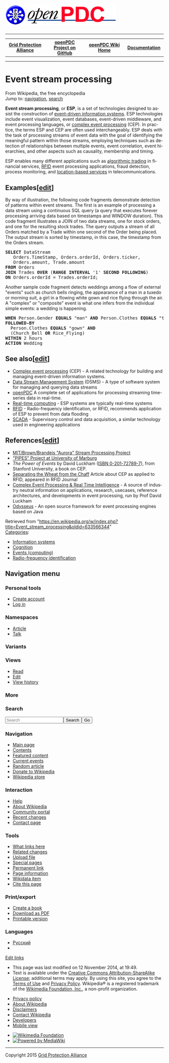 <HTML>
<html lang="en" dir="ltr" class="client-nojs">
<head>
<meta charset="UTF-8" />
<title>Event stream processing - Wikipedia, the free encyclopedia</title>
<script>document.documentElement.className = document.documentElement.className.replace( /(^|\s)client-nojs(\s|$)/, "$1client-js$2" );</script>
<script>window.RLQ = window.RLQ || []; window.RLQ.push( function () {
mw.config.set({"wgCanonicalNamespace":"","wgCanonicalSpecialPageName":!1,"wgNamespaceNumber":0,"wgPageName":"Event_stream_processing","wgTitle":"Event stream processing","wgCurRevisionId":633566344,"wgRevisionId":633566344,"wgArticleId":1682505,"wgIsArticle":!0,"wgIsRedirect":!1,"wgAction":"view","wgUserName":null,"wgUserGroups":["*"],"wgCategories":["Information systems","Cognition","Events (computing)","Radio-frequency identification"],"wgBreakFrames":!1,"wgPageContentLanguage":"en","wgPageContentModel":"wikitext","wgSeparatorTransformTable":["",""],"wgDigitTransformTable":["",""],"wgDefaultDateFormat":"dmy","wgMonthNames":["","January","February","March","April","May","June","July","August","September","October","November","December"],"wgMonthNamesShort":["","Jan","Feb","Mar","Apr","May","Jun","Jul","Aug","Sep","Oct","Nov","Dec"],"wgRelevantPageName":"Event_stream_processing","wgRelevantArticleId":1682505,"wgIsProbablyEditable":!0,"wgRestrictionEdit":[],
"wgRestrictionMove":[],"wgMediaViewerOnClick":!0,"wgMediaViewerEnabledByDefault":!0,"wikilove-recipient":"","wikilove-anon":0,"wgWikiEditorEnabledModules":{"toolbar":!0,"dialogs":!0,"preview":!1,"publish":!1},"wgBetaFeaturesFeatures":[],"wgVisualEditor":{"pageLanguageCode":"en","pageLanguageDir":"ltr","usePageImages":!0,"usePageDescriptions":!0},"wgGatherShouldShowTutorial":!0,"wgGatherEnableSample":0,"wgULSAcceptLanguageList":["en-us"],"wgULSCurrentAutonym":"English","wgFlaggedRevsParams":{"tags":{"status":{"levels":1,"quality":2,"pristine":3}}},"wgStableRevisionId":null,"wgCategoryTreePageCategoryOptions":"{\"mode\":0,\"hideprefix\":20,\"showcount\":true,\"namespaces\":false}","wgNoticeProject":"wikipedia","wgWikibaseItemId":"Q5416729","wgVisualEditorToolbarScrollOffset":0});mw.loader.implement("user.options",function($,jQuery){mw.user.options.set({"variant":"en"});});mw.loader.implement("user.tokens",function($,jQuery){mw.user.tokens.set({"editToken":"+\\","patrolToken":"+\\","watchToken":"+\\"});});mw.loader.load(["mediawiki.page.startup","mediawiki.legacy.wikibits","ext.centralauth.centralautologin","ext.gadget.WatchlistBase","ext.gadget.WatchlistGreenIndicators","ext.visualEditor.desktopArticleTarget.init","ext.uls.init","ext.uls.interface","ext.centralNotice.bannerController","skins.vector.js"]);
} );</script>
<link rel="stylesheet" href="/w/load.php?debug=false&amp;lang=en&amp;modules=ext.gadget.WatchlistBase%2CWatchlistGreenIndicators%7Cext.uls.nojs%7Cext.visualEditor.desktopArticleTarget.noscript%7Cmediawiki.legacy.commonPrint%2Cshared%7Cmediawiki.sectionAnchor%7Cmediawiki.skinning.interface%7Cskins.vector.styles%7Cwikibase.client.init&amp;only=styles&amp;skin=vector" />
<meta name="ResourceLoaderDynamicStyles" content="" />
<link rel="stylesheet" href="/w/load.php?debug=false&amp;lang=en&amp;modules=site&amp;only=styles&amp;skin=vector" />
<style>a:lang(ar),a:lang(kk-arab),a:lang(mzn),a:lang(ps),a:lang(ur){text-decoration:none}</style>
<script async="" src="/w/load.php?debug=false&amp;lang=en&amp;modules=startup&amp;only=scripts&amp;skin=vector"></script>
<meta name="generator" content="MediaWiki 1.26wmf24" />
<link rel="alternate" href="android-app://org.wikipedia/http/en.m.wikipedia.org/wiki/Event_stream_processing" />
<link rel="alternate" type="application/x-wiki" title="Edit this page" href="/w/index.php?title=Event_stream_processing&amp;action=edit" />
<link rel="edit" title="Edit this page" href="/w/index.php?title=Event_stream_processing&amp;action=edit" />
<link rel="apple-touch-icon" href="/static/apple-touch/wikipedia.png" />
<link rel="shortcut icon" href="/static/favicon/wikipedia.ico" />
<link rel="search" type="application/opensearchdescription+xml" href="/w/opensearch_desc.php" title="Wikipedia (en)" />
<link rel="EditURI" type="application/rsd+xml" href="//en.wikipedia.org/w/api.php?action=rsd" />
<link rel="copyright" href="//creativecommons.org/licenses/by-sa/3.0/" />
<link rel="alternate" type="application/atom+xml" title="Wikipedia Atom feed" href="/w/index.php?title=Special:RecentChanges&amp;feed=atom" />
<link rel="canonical" href="https://en.wikipedia.org/wiki/Event_stream_processing" />
<link rel="dns-prefetch" href="//meta.wikimedia.org" />
<!--[if lt IE 7]><style type="text/css">body{behavior:url("/w/static/1.26wmf24/skins/Vector/csshover.min.htc")}</style><![endif]-->
</head>
<body class="mediawiki ltr sitedir-ltr ns-0 ns-subject page-Event_stream_processing skin-vector action-view">
<!--HtmlToGmd.Body-->
<h1><a href="https://github.com/GridProtectionAlliance/openPDC/tree/master/Source/Documentation/wiki/openPDC_Home.md"><img src="https://github.com/GridProtectionAlliance/openPDC/blob/master/Source/Documentation/wiki/openPDC_Logo.png" alt="The Open Source Phasor Data Concentrator" /></a></h1>
<hr />
<div id="NavigationMenu">
<table style="width: 100%; border-collapse: collapse; border: 0px solid gray;">
<tr>
<td style="width: 25%; text-align:center;"><b><a href="http://www.gridprotectionalliance.org">Grid Protection Alliance</a></b></td>
<td style="width: 25%; text-align:center;"><b><a href="https://github.com/GridProtectionAlliance/openPDC">openPDC Project on GitHub</a></b></td>
<td style="width: 25%; text-align:center;"><b><a href="https://github.com/GridProtectionAlliance/openPDC/tree/master/Source/Documentation/wiki/openPDC_Home.md">openPDC Wiki Home</a></b></td>
<td style="width: 25%; text-align:center;"><b><a href="https://github.com/GridProtectionAlliance/openPDC/tree/master/Source/Documentation/wiki/openPDC_Documentation_Home.md">Documentation</a></b></td>
</tr>
</table>
</div>
<hr />
<!--/HtmlToGmd.Body-->
        <div id="mw-page-base" class="noprint"></div>
        <div id="mw-head-base" class="noprint"></div>
        <div id="content" class="mw-body" role="main">
            <a id="top"></a>
                            <div id="siteNotice"><!-- CentralNotice --></div>
                        <div class="mw-indicators">
</div>
            <h1 id="firstHeading" class="firstHeading" lang="en">Event stream processing</h1>
                                    <div id="bodyContent" class="mw-body-content">
                                    <div id="siteSub">From Wikipedia, the free encyclopedia</div>
                                <div id="contentSub"></div>
                                                <div id="jump-to-nav" class="mw-jump">
                    Jump to:                    <a href="#mw-head">navigation</a>,                  <a href="#p-search">search</a>
</div>
                <div id="mw-content-text" lang="en" dir="ltr" class="mw-content-ltr"><p><b>Event stream processing</b>, or <b>ESP</b>, is a set of technologies designed to assist the construction of <a href="/wiki/Event-driven_architecture" title="Event-driven architecture">event-driven information systems</a>. ESP technologies include event visualization, event databases, event-driven middleware, and event processing languages, or <a href="/wiki/Complex_event_processing" title="Complex event processing">complex event processing</a> (CEP). In practice, the terms ESP and CEP are often used interchangeably. ESP deals with the task of processing streams of event data with the goal of identifying the meaningful pattern within those streams, employing techniques such as detection of relationships between multiple events, event correlation, event hierarchies, and other aspects such as causality, membership and timing.</p>
<p>ESP enables many different applications such as <a href="/wiki/Algorithmic_trading" title="Algorithmic trading">algorithmic trading</a> in financial services, <a href="/wiki/RFID" title="RFID" class="mw-redirect">RFID</a> event processing applications, fraud detection, process monitoring, and <a href="/wiki/Location-based_service" title="Location-based service">location-based services</a> in telecommunications.</p>
<h2><span class="mw-headline" id="Examples">Examples</span><span class="mw-editsection"><span class="mw-editsection-bracket">[</span><a href="/w/index.php?title=Event_stream_processing&amp;action=edit&amp;section=1" title="Edit section: Examples">edit</a><span class="mw-editsection-bracket">]</span></span></h2>
<p>By way of illustration, the following code fragments demonstrate detection of patterns within event streams. The first is an example of processing a data stream using a continuous SQL query (a query that executes forever processing arriving data based on timestamps and WINDOW duration). This code fragment illustrates a JOIN of two data streams, one for stock orders, and one for the resulting stock trades. The query outputs a stream of all Orders matched by a Trade within one second of the Order being placed. The output stream is sorted by timestamp, in this case, the timestamp from the Orders stream.</p>
<pre>
<b>SELECT</b> DataStream 
   Orders.TimeStamp, Orders.orderId, Orders.ticker, 
   Orders.amount, Trade.amount 
<b>FROM</b> Orders 
<b>JOIN</b> Trades <b>OVER</b> (<b>RANGE INTERVAL</b> '1' <b>SECOND FOLLOWING</b>)
<b>ON</b> Orders.orderId = Trades.orderId;
</pre>
<p>Another sample code fragment detects weddings among a flow of external "events" such as church bells ringing, the appearance of a man in a tuxedo or morning suit, a girl in a flowing white gown and rice flying through the air. A "complex" or "composite" event is what one infers from the individual simple events: a wedding is happening.</p>
<pre>
<b>WHEN</b> Person.Gender <b>EQUALS</b> "man" <b>AND</b> Person.Clothes <b>EQUALS</b> "tuxedo"
<b>FOLLOWED-BY</b>
  Person.Clothes <b>EQUALS</b> "gown" <b>AND</b>
  (Church_Bell <b>OR</b> Rice_Flying)
<b>WITHIN</b> 2 hours
<b>ACTION</b> Wedding
</pre>
<h2><span class="mw-headline" id="See_also">See also</span><span class="mw-editsection"><span class="mw-editsection-bracket">[</span><a href="/w/index.php?title=Event_stream_processing&amp;action=edit&amp;section=2" title="Edit section: See also">edit</a><span class="mw-editsection-bracket">]</span></span></h2>
<ul>
<li><a href="/wiki/Complex_event_processing" title="Complex event processing">Complex event processing</a> (CEP) - A related technology for building and managing event-driven information systems.</li>
<li><a href="/wiki/Data_Stream_Management_System" title="Data Stream Management System" class="mw-redirect">Data Stream Management System</a> (DSMS) - A type of software system for managing and querying data streams</li>
<li><a href="/wiki/OpenPDC" title="OpenPDC">openPDC</a> A complete set of applications for processing streaming time-series data in real-time.</li>
<li><a href="/wiki/Real-time_computing" title="Real-time computing">Real-time computing</a> - ESP systems are typically real-time systems</li>
<li><a href="/wiki/RFID" title="RFID" class="mw-redirect">RFID</a> - Radio-frequency identification, or RFID, recommends application of ESP to prevent from data flooding</li>
<li><a href="/wiki/SCADA" title="SCADA">SCADA</a> - Supervisory control and data acquisition, a similar technology used in engineering applications</li>
</ul>
<h2><span class="mw-headline" id="References">References</span><span class="mw-editsection"><span class="mw-editsection-bracket">[</span><a href="/w/index.php?title=Event_stream_processing&amp;action=edit&amp;section=3" title="Edit section: References">edit</a><span class="mw-editsection-bracket">]</span></span></h2>
<ul>
<li><a rel="nofollow" class="external text" href="http://www.cs.brown.edu/research/aurora">MIT/Brown/Brandeis "Aurora" Stream Processing Project</a></li>
<li><a rel="nofollow" class="external text" href="http://dbs.mathematik.uni-marburg.de/Home/Research/Projects/PIPES">"PIPES" Project at University of Marburg</a></li>
<li><i>The Power of Events</i> by David Luckham (<a href="/wiki/Special:BookSources/0201727897" class="internal mw-magiclink-isbn">ISBN 0-201-72789-7</a>), from Stanford University, a book on CEP.</li>
<li><a rel="nofollow" class="external text" href="http://www.rfidjournal.com/article/view/1196">Separating the Wheat from the Chaff</a> Article about CEP as applied to RFID, appeared in RFID Journal</li>
<li><a rel="nofollow" class="external text" href="http://www.complexevents.com">Complex Event Processing &amp; Real Time Intelligence</a> - A source of industry neutral information on applications, research, usecases, reference architectures, and developments in event processing, run by Prof David Luckham</li>
<li><a rel="nofollow" class="external text" href="http://odysseus.informatik.uni-oldenburg.de/index.php?id=1&amp;L=2">Odysseus</a> - An open source framework for event processing engines based on Java</li>
</ul>
<!-- 
NewPP limit report
Parsed by mw1117
Cached time: 20150921124713
Cache expiry: 2592000
Dynamic content: false
CPU time usage: 0.012 seconds
Real time usage: 0.012 seconds
Preprocessor visited node count: 39/1000000
Preprocessor generated node count: 0/1500000
Post‐expand include size: 0/2097152 bytes
Template argument size: 0/2097152 bytes
Highest expansion depth: 2/40
Expensive parser function count: 0/500
Number of Wikibase entities loaded: 0-->
<!-- 
Transclusion expansion time report (%,ms,calls,template)
100.00%    0.000      1 - -total
-->
<!-- Saved in parser cache with key enwiki:pcache:idhash:1682505-0!*!0!!*!*!* and timestamp 20150921124713 and revision id 633566344
 -->
<noscript><img src="//en.wikipedia.org/wiki/Special:CentralAutoLogin/start?type=1x1" alt="" title="" width="1" height="1" style="border: none; position: absolute;" /></noscript></div>                 <div class="printfooter">
                        Retrieved from "<a dir="ltr" href="https://en.wikipedia.org/w/index.php?title=Event_stream_processing&amp;oldid=633566344">https://en.wikipedia.org/w/index.php?title=Event_stream_processing&amp;oldid=633566344</a>"                  </div>
                <div id='catlinks' class='catlinks'><div id="mw-normal-catlinks" class="mw-normal-catlinks"><a href="/wiki/Help:Category" title="Help:Category">Categories</a>: <ul><li><a href="/wiki/Category:Information_systems" title="Category:Information systems">Information systems</a></li><li><a href="/wiki/Category:Cognition" title="Category:Cognition">Cognition</a></li><li><a href="/wiki/Category:Events_(computing)" title="Category:Events (computing)">Events (computing)</a></li><li><a href="/wiki/Category:Radio-frequency_identification" title="Category:Radio-frequency identification">Radio-frequency identification</a></li></ul></div></div>               <div class="visualClear"></div>
</div>
</div>
        <div id="mw-navigation">
            <h2>Navigation menu</h2>
            <div id="mw-head">
                                    <div id="p-personal" role="navigation" class="" aria-labelledby="p-personal-label">
                        <h3 id="p-personal-label">Personal tools</h3>
                        <ul>
                            <li id="pt-createaccount"><a href="/w/index.php?title=Special:UserLogin&amp;returnto=Event+stream+processing&amp;type=signup" title="You are encouraged to create an account and log in; however, it is not mandatory">Create account</a></li><li id="pt-login"><a href="/w/index.php?title=Special:UserLogin&amp;returnto=Event+stream+processing" title="You're encouraged to log in; however, it's not mandatory. [o]" accesskey="o">Log in</a></li>                     </ul>
</div>
                                    <div id="left-navigation">
                                        <div id="p-namespaces" role="navigation" class="vectorTabs" aria-labelledby="p-namespaces-label">
                        <h3 id="p-namespaces-label">Namespaces</h3>
                        <ul>
                                                            <li  id="ca-nstab-main" class="selected"><span><a href="/wiki/Event_stream_processing"  title="View the content page [c]" accesskey="c">Article</a></span></li>
                                                            <li  id="ca-talk"><span><a href="/wiki/Talk:Event_stream_processing"  title="Discussion about the content page [t]" accesskey="t" rel="discussion">Talk</a></span></li>
                                                    </ul>
</div>
                                        <div id="p-variants" role="navigation" class="vectorMenu emptyPortlet" aria-labelledby="p-variants-label">
                                                <h3 id="p-variants-label">
                            <span>Variants</span><a href="#"></a>
                        </h3>
                        <div class="menu">
                            <ul>
                                                            </ul>
</div>
</div>
</div>
                <div id="right-navigation">
                                        <div id="p-views" role="navigation" class="vectorTabs" aria-labelledby="p-views-label">
                        <h3 id="p-views-label">Views</h3>
                        <ul>
                                                            <li id="ca-view" class="selected"><span><a href="/wiki/Event_stream_processing" >Read</a></span></li>
                                                            <li id="ca-edit"><span><a href="/w/index.php?title=Event_stream_processing&amp;action=edit"  title="Edit this page [e]" accesskey="e">Edit</a></span></li>
                                                            <li id="ca-history" class="collapsible"><span><a href="/w/index.php?title=Event_stream_processing&amp;action=history"  title="Past revisions of this page [h]" accesskey="h">View history</a></span></li>
                                                    </ul>
</div>
                                        <div id="p-cactions" role="navigation" class="vectorMenu emptyPortlet" aria-labelledby="p-cactions-label">
                        <h3 id="p-cactions-label"><span>More</span><a href="#"></a></h3>
                        <div class="menu">
                            <ul>
                                                            </ul>
</div>
</div>
                                        <div id="p-search" role="search">
                        <h3>
                            <label for="searchInput">Search</label>
                        </h3>
                        <form action="/w/index.php" id="searchform">
                            <div id="simpleSearch">
                            <input type="search" name="search" placeholder="Search" title="Search Wikipedia [f]" accesskey="f" id="searchInput" /><input type="hidden" value="Special:Search" name="title" /><input type="submit" name="fulltext" value="Search" title="Search Wikipedia for this text" id="mw-searchButton" class="searchButton mw-fallbackSearchButton" /><input type="submit" name="go" value="Go" title="Go to a page with this exact name if it exists" id="searchButton" class="searchButton" />                          </div>
                        </form>
</div>
</div>
</div>
            <div id="mw-panel">
                <div id="p-logo" role="banner"><a class="mw-wiki-logo" href="/wiki/Main_Page"  title="Visit the main page"></a></div>
                        <div class="portal" role="navigation" id='p-navigation' aria-labelledby='p-navigation-label'>
            <h3 id='p-navigation-label'>Navigation</h3>
            <div class="body">
                                    <ul>
                        <li id="n-mainpage-description"><a href="/wiki/Main_Page" title="Visit the main page [z]" accesskey="z">Main page</a></li><li id="n-contents"><a href="/wiki/Portal:Contents" title="Guides to browsing Wikipedia">Contents</a></li><li id="n-featuredcontent"><a href="/wiki/Portal:Featured_content" title="Featured content – the best of Wikipedia">Featured content</a></li><li id="n-currentevents"><a href="/wiki/Portal:Current_events" title="Find background information on current events">Current events</a></li><li id="n-randompage"><a href="/wiki/Special:Random" title="Load a random article [x]" accesskey="x">Random article</a></li><li id="n-sitesupport"><a href="https://donate.wikimedia.org/wiki/Special:FundraiserRedirector?utm_source=donate&amp;utm_medium=sidebar&amp;utm_campaign=C13_en.wikipedia.org&amp;uselang=en" title="Support us">Donate to Wikipedia</a></li><li id="n-shoplink"><a href="//shop.wikimedia.org" title="Visit the Wikipedia store">Wikipedia store</a></li>                 </ul>
</div>
</div>
            <div class="portal" role="navigation" id='p-interaction' aria-labelledby='p-interaction-label'>
            <h3 id='p-interaction-label'>Interaction</h3>
            <div class="body">
                                    <ul>
                        <li id="n-help"><a href="/wiki/Help:Contents" title="Guidance on how to use and edit Wikipedia">Help</a></li><li id="n-aboutsite"><a href="/wiki/Wikipedia:About" title="Find out about Wikipedia">About Wikipedia</a></li><li id="n-portal"><a href="/wiki/Wikipedia:Community_portal" title="About the project, what you can do, where to find things">Community portal</a></li><li id="n-recentchanges"><a href="/wiki/Special:RecentChanges" title="A list of recent changes in the wiki [r]" accesskey="r">Recent changes</a></li><li id="n-contactpage"><a href="//en.wikipedia.org/wiki/Wikipedia:Contact_us" title="How to contact Wikipedia">Contact page</a></li>                 </ul>
</div>
</div>
            <div class="portal" role="navigation" id='p-tb' aria-labelledby='p-tb-label'>
            <h3 id='p-tb-label'>Tools</h3>
            <div class="body">
                                    <ul>
                        <li id="t-whatlinkshere"><a href="/wiki/Special:WhatLinksHere/Event_stream_processing" title="List of all English Wikipedia pages containing links to this page [j]" accesskey="j">What links here</a></li><li id="t-recentchangeslinked"><a href="/wiki/Special:RecentChangesLinked/Event_stream_processing" title="Recent changes in pages linked from this page [k]" accesskey="k">Related changes</a></li><li id="t-upload"><a href="/wiki/Wikipedia:File_Upload_Wizard" title="Upload files [u]" accesskey="u">Upload file</a></li><li id="t-specialpages"><a href="/wiki/Special:SpecialPages" title="A list of all special pages [q]" accesskey="q">Special pages</a></li><li id="t-permalink"><a href="/w/index.php?title=Event_stream_processing&amp;oldid=633566344" title="Permanent link to this revision of the page">Permanent link</a></li><li id="t-info"><a href="/w/index.php?title=Event_stream_processing&amp;action=info" title="More information about this page">Page information</a></li><li id="t-wikibase"><a href="//www.wikidata.org/wiki/Q5416729" title="Link to connected data repository item [g]" accesskey="g">Wikidata item</a></li><li id="t-cite"><a href="/w/index.php?title=Special:CiteThisPage&amp;page=Event_stream_processing&amp;id=633566344" title="Information on how to cite this page">Cite this page</a></li>                 </ul>
</div>
</div>
            <div class="portal" role="navigation" id='p-coll-print_export' aria-labelledby='p-coll-print_export-label'>
            <h3 id='p-coll-print_export-label'>Print/export</h3>
            <div class="body">
                                    <ul>
                        <li id="coll-create_a_book"><a href="/w/index.php?title=Special:Book&amp;bookcmd=book_creator&amp;referer=Event+stream+processing">Create a book</a></li><li id="coll-download-as-rdf2latex"><a href="/w/index.php?title=Special:Book&amp;bookcmd=render_article&amp;arttitle=Event+stream+processing&amp;returnto=Event+stream+processing&amp;oldid=633566344&amp;writer=rdf2latex">Download as PDF</a></li><li id="t-print"><a href="/w/index.php?title=Event_stream_processing&amp;printable=yes" title="Printable version of this page [p]" accesskey="p">Printable version</a></li>                    </ul>
</div>
</div>
            <div class="portal" role="navigation" id='p-lang' aria-labelledby='p-lang-label'>
            <h3 id='p-lang-label'>Languages</h3>
            <div class="body">
                                    <ul>
                        <li class="interlanguage-link interwiki-ru"><a href="//ru.wikipedia.org/wiki/Event_stream_processing" title="Event stream processing – Russian" lang="ru" hreflang="ru">Русский</a></li><li class="uls-p-lang-dummy"><a href="#"></a></li>                  </ul>
                <div class='after-portlet after-portlet-lang'><span class="wb-langlinks-edit wb-langlinks-link"><a href="//www.wikidata.org/wiki/Q5416729#sitelinks-wikipedia" title="Edit interlanguage links" class="wbc-editpage">Edit links</a></span></div>            </div>
</div>
</div>
</div>
        <div id="footer" role="contentinfo">
                            <ul id="footer-info">
                                            <li id="footer-info-lastmod"> This page was last modified on 12 November 2014, at 19:49.</li>
                                            <li id="footer-info-copyright">Text is available under the <a rel="license" href="//en.wikipedia.org/wiki/Wikipedia:Text_of_Creative_Commons_Attribution-ShareAlike_3.0_Unported_License">Creative Commons Attribution-ShareAlike License</a><a rel="license" href="//creativecommons.org/licenses/by-sa/3.0/" style="display:none;"></a>;
additional terms may apply.  By using this site, you agree to the <a href="//wikimediafoundation.org/wiki/Terms_of_Use">Terms of Use</a> and <a href="//wikimediafoundation.org/wiki/Privacy_policy">Privacy Policy</a>. Wikipedia® is a registered trademark of the <a href="//www.wikimediafoundation.org/">Wikimedia Foundation, Inc.</a>, a non-profit organization.</li>
                                    </ul>
                            <ul id="footer-places">
                                            <li id="footer-places-privacy"><a href="//wikimediafoundation.org/wiki/Privacy_policy" title="wikimedia:Privacy policy">Privacy policy</a></li>
                                            <li id="footer-places-about"><a href="/wiki/Wikipedia:About" title="Wikipedia:About">About Wikipedia</a></li>
                                            <li id="footer-places-disclaimer"><a href="/wiki/Wikipedia:General_disclaimer" title="Wikipedia:General disclaimer">Disclaimers</a></li>
                                            <li id="footer-places-contact"><a href="//en.wikipedia.org/wiki/Wikipedia:Contact_us">Contact Wikipedia</a></li>
                                            <li id="footer-places-developers"><a href="https://www.mediawiki.org/wiki/Special:MyLanguage/How_to_contribute">Developers</a></li>
                                            <li id="footer-places-mobileview"><a href="//en.m.wikipedia.org/w/index.php?title=Event_stream_processing&amp;mobileaction=toggle_view_mobile" class="noprint stopMobileRedirectToggle">Mobile view</a></li>
                                    </ul>
                                        <ul id="footer-icons" class="noprint">
                                            <li id="footer-copyrightico">
                            <a href="//wikimediafoundation.org/"><img src="/static/images/wikimedia-button.png" srcset="/static/images/wikimedia-button-1.5x.png 1.5x, /static/images/wikimedia-button-2x.png 2x" width="88" height="31" alt="Wikimedia Foundation"/></a>                       </li>
                                            <li id="footer-poweredbyico">
                            <a href="//www.mediawiki.org/"><img src="/static/1.26wmf24/resources/assets/poweredby_mediawiki_88x31.png" alt="Powered by MediaWiki" srcset="/static/1.26wmf24/resources/assets/poweredby_mediawiki_132x47.png 1.5x, /static/1.26wmf24/resources/assets/poweredby_mediawiki_176x62.png 2x" width="88" height="31" /></a>                       </li>
                                    </ul>
                        <div style="clear:both"></div>
</div>
        <script>window.RLQ = window.RLQ || []; window.RLQ.push( function () {
mw.loader.state({"ext.globalCssJs.site":"ready","ext.globalCssJs.user":"ready","user":"ready","user.groups":"ready"});
} );</script>
<link rel="stylesheet" href="/w/load.php?debug=false&amp;lang=en&amp;modules=ext.gadget.DRN-wizard%2CReferenceTooltips%2Ccharinsert%2Cfeatured-articles-links%2CrefToolbar%2Cswitcher%2Cteahouse%7Cext.wikimediaBadges&amp;only=styles&amp;skin=vector" />
<script>window.RLQ = window.RLQ || []; window.RLQ.push( function () {
mw.loader.load(["mediawiki.action.view.postEdit","site","mediawiki.user","mediawiki.hidpi","mediawiki.page.ready","mediawiki.searchSuggest","ext.eventLogging.subscriber","ext.wikimediaEvents","ext.wikimediaEvents.geoFeatures","ext.navigationTiming","ext.gadget.teahouse","ext.gadget.ReferenceTooltips","ext.gadget.DRN-wizard","ext.gadget.charinsert","ext.gadget.refToolbar","ext.gadget.switcher","ext.gadget.featured-articles-links","ext.visualEditor.targetLoader","schema.UniversalLanguageSelector","ext.uls.eventlogger","ext.uls.interlanguage"]);
} );</script><script>window.RLQ = window.RLQ || []; window.RLQ.push( function () {
mw.config.set({"wgBackendResponseTime":91,"wgHostname":"mw1074"});
} );</script>
    
<!--HtmlToGmd.Foot-->
<div id="copyright">
<hr />
Copyright 2015 <a href="http://www.gridprotectionalliance.org">Grid Protection Alliance</a>
</div>
<!--/HtmlToGmd.Foot-->
</body>
</html>
</HTML>
